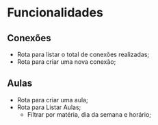 # Funcionalidades

## Conexões

- Rota para listar o total de conexões realizadas;
- Rota para criar uma nova conexão;

## Aulas

- Rota para criar uma aula;
- Rota para Listar Aulas;
    - Filtrar por matéria, dia da semana e horário;
